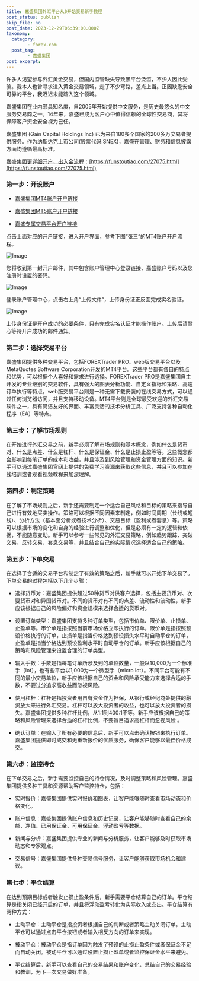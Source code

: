 ```yaml
---
title: 嘉盛集团外汇平台从0开始交易新手教程
post_status: publish
skip_file: no
post_date: 2023-12-29T06:39:00.000Z
taxonomy:
  category:
        - forex-com
  post_tag:
        - 嘉盛集团
post_excerpt: 
---
```

许多人渴望参与外汇黄金交易，但国内监管缺失导致黑平台泛滥，不少人因此受骗。我本人也曾寻求进入黄金交易领域，走了不少弯路，差点上当。正因缺乏安全可靠的平台，我迟迟未能踏入这个领域。

嘉盛集团在业内颇具知名度，自2005年开始提供中文服务，是历史最悠久的中文服务交易商之一。14年来，嘉盛已成为客户心中值得信赖的全球性交易商，其将保障客户资金安全视为己任。

嘉盛集团 (Gain Capital Holdings Inc) 已为来自180多个国家的200多万交易者提供服务。作为纳斯达克上市公司(股票代码:SNEX)，嘉盛在管理、财务和信息披露方面均遵循最高标准。

[嘉盛集团更详细开户，出入金流程](https://funstoutiao.com/27075.html)：[https://funstoutiao.com/27075.html](https://funstoutiao.com/27075.html)

### 第一步：开设账户

* [嘉盛集团MT4账户开户链接](https://s.ssgg.net/jsmt4)

* [嘉盛集团MT5账户开户链接](https://s.ssgg.net/jsmt5)

* [嘉盛专属交易平台开户链接](https://s.ssgg.net/js)

点击上面对应的开户链接，进入开户界面，参考下图“张三”的MT4账户开户流程。

![Image](https://prod-files-secure.s3.us-west-2.amazonaws.com/39ed1227-6d7d-4570-be36-9ccd4a2c4241/7a167aea-686b-400d-af59-4e18eb607a40/640.png?X-Amz-Algorithm=AWS4-HMAC-SHA256&X-Amz-Content-Sha256=UNSIGNED-PAYLOAD&X-Amz-Credential=ASIAZI2LB466WRFWAORV%2F20250504%2Fus-west-2%2Fs3%2Faws4_request&X-Amz-Date=20250504T161308Z&X-Amz-Expires=3600&X-Amz-Security-Token=IQoJb3JpZ2luX2VjEG8aCXVzLXdlc3QtMiJGMEQCIHLmxR8Rqf%2FG0w273Vk0X6B8uPYrT3gj6T4jTWB7Fg73AiAcdkPDKW9JOTB0cOEI%2BTZpk10Jr730qiwAo0%2FnN4Hm3ir%2FAwgYEAAaDDYzNzQyMzE4MzgwNSIMYQFA37Kocp8IVfeUKtwDSj%2F6bCNrfI98792PyG7RL611Mvt1nUKERzTluzaqMU8NoshOzYmj0cKpxsSekdM1w9yw4PkxSHXaSz26BJIsG%2FQUABngqpnuJjVGqMkL31HX2yzo1lhVgAXjoPNiycZgaUgN6RjceMzUpVMYI2rXQ8PSekkO0aOlHTvTb2exljbFmCwabq8qdH92B6insVP87Lj3abU9JYc1Neb7Cfl%2F%2BiUWbmlQaRMSJcGllyG7SOKQtUcU%2BZMy2oU8SMI4YwM%2BNBUxhpptO6W8Pwsapl7rJMAoLuEDZK6uhLNbDeeaa44Stj37ehMaWl1%2BLQzsMbujG%2FM1KtcwiD5vpSENlIXhX%2BaiSMXNRSBpk%2FNJxdYcmS0LWpXcMaYYjcm%2BLoqdLVWjqKxQf31XfMYG4rd5%2BW%2FxBJVRkc3aUFlJ3kdBWZheNRxBDLxBiLhBFK82Ana28Dm2D%2FUNXm0g9kZCRavfSM3qBgVEco0cEJRxmQcioGobnBMdS4L5yOGmPShKlCNYO0dEUIGNR7EdpXRBtkfNIPNp9BKLx612X07vuk2gi7HW5nTeDGGPeafnn05akaeHPe8lOnL%2B3KNPFaTYc2HZwUtewuNXcugrwYxhJrUApXtFslmBJqj4w1PBn%2FtkdkQw1obewAY6pgFB%2FiWHYa6fqu4g4nKh79fxYkmYNzgh4Sxavhr2RCIi%2FiMQvDDt%2B9emBWTwicJZIIsPIcjrj%2BD5d23vBOUJo%2BbKaUpjyult%2BrfSYlhUcC1wLe9D%2F3fItA9svSkUSulo%2BHN9yu9l4Gt9mC2GMhChv%2FWMBWxtKZ9QEDBBjJMHhrWFZppf%2BXoZkVq9esE0pvZA3TKdfD1pzWMJjytpdK0GEkBru4RkyO9D&X-Amz-Signature=9f03b90825a151cbf69fdff1a60325fb7ed9c46bcc0b3266b2a76ff084df16d5&X-Amz-SignedHeaders=host&x-id=GetObject)

您将收到第一封开户邮件，其中包含账户管理中心登录链接、嘉盛账户号码以及您注册时设置的密码。

![Image](https://prod-files-secure.s3.us-west-2.amazonaws.com/39ed1227-6d7d-4570-be36-9ccd4a2c4241/eaa1c6b3-2877-4284-a0e1-530e222c27fb/image.png?X-Amz-Algorithm=AWS4-HMAC-SHA256&X-Amz-Content-Sha256=UNSIGNED-PAYLOAD&X-Amz-Credential=ASIAZI2LB466WRFWAORV%2F20250504%2Fus-west-2%2Fs3%2Faws4_request&X-Amz-Date=20250504T161308Z&X-Amz-Expires=3600&X-Amz-Security-Token=IQoJb3JpZ2luX2VjEG8aCXVzLXdlc3QtMiJGMEQCIHLmxR8Rqf%2FG0w273Vk0X6B8uPYrT3gj6T4jTWB7Fg73AiAcdkPDKW9JOTB0cOEI%2BTZpk10Jr730qiwAo0%2FnN4Hm3ir%2FAwgYEAAaDDYzNzQyMzE4MzgwNSIMYQFA37Kocp8IVfeUKtwDSj%2F6bCNrfI98792PyG7RL611Mvt1nUKERzTluzaqMU8NoshOzYmj0cKpxsSekdM1w9yw4PkxSHXaSz26BJIsG%2FQUABngqpnuJjVGqMkL31HX2yzo1lhVgAXjoPNiycZgaUgN6RjceMzUpVMYI2rXQ8PSekkO0aOlHTvTb2exljbFmCwabq8qdH92B6insVP87Lj3abU9JYc1Neb7Cfl%2F%2BiUWbmlQaRMSJcGllyG7SOKQtUcU%2BZMy2oU8SMI4YwM%2BNBUxhpptO6W8Pwsapl7rJMAoLuEDZK6uhLNbDeeaa44Stj37ehMaWl1%2BLQzsMbujG%2FM1KtcwiD5vpSENlIXhX%2BaiSMXNRSBpk%2FNJxdYcmS0LWpXcMaYYjcm%2BLoqdLVWjqKxQf31XfMYG4rd5%2BW%2FxBJVRkc3aUFlJ3kdBWZheNRxBDLxBiLhBFK82Ana28Dm2D%2FUNXm0g9kZCRavfSM3qBgVEco0cEJRxmQcioGobnBMdS4L5yOGmPShKlCNYO0dEUIGNR7EdpXRBtkfNIPNp9BKLx612X07vuk2gi7HW5nTeDGGPeafnn05akaeHPe8lOnL%2B3KNPFaTYc2HZwUtewuNXcugrwYxhJrUApXtFslmBJqj4w1PBn%2FtkdkQw1obewAY6pgFB%2FiWHYa6fqu4g4nKh79fxYkmYNzgh4Sxavhr2RCIi%2FiMQvDDt%2B9emBWTwicJZIIsPIcjrj%2BD5d23vBOUJo%2BbKaUpjyult%2BrfSYlhUcC1wLe9D%2F3fItA9svSkUSulo%2BHN9yu9l4Gt9mC2GMhChv%2FWMBWxtKZ9QEDBBjJMHhrWFZppf%2BXoZkVq9esE0pvZA3TKdfD1pzWMJjytpdK0GEkBru4RkyO9D&X-Amz-Signature=01fba41cd7c10c84b2a57fe096408d23bf37b8e03e2ee9b3c831f5f3aafba672&X-Amz-SignedHeaders=host&x-id=GetObject)

登录账户管理中心，点击右上角“上传文件”，上传身份证正反面完成实名验证。

![Image](https://prod-files-secure.s3.us-west-2.amazonaws.com/39ed1227-6d7d-4570-be36-9ccd4a2c4241/54090639-09fc-46b4-a135-e0289f707147/image.png?X-Amz-Algorithm=AWS4-HMAC-SHA256&X-Amz-Content-Sha256=UNSIGNED-PAYLOAD&X-Amz-Credential=ASIAZI2LB466WRFWAORV%2F20250504%2Fus-west-2%2Fs3%2Faws4_request&X-Amz-Date=20250504T161308Z&X-Amz-Expires=3600&X-Amz-Security-Token=IQoJb3JpZ2luX2VjEG8aCXVzLXdlc3QtMiJGMEQCIHLmxR8Rqf%2FG0w273Vk0X6B8uPYrT3gj6T4jTWB7Fg73AiAcdkPDKW9JOTB0cOEI%2BTZpk10Jr730qiwAo0%2FnN4Hm3ir%2FAwgYEAAaDDYzNzQyMzE4MzgwNSIMYQFA37Kocp8IVfeUKtwDSj%2F6bCNrfI98792PyG7RL611Mvt1nUKERzTluzaqMU8NoshOzYmj0cKpxsSekdM1w9yw4PkxSHXaSz26BJIsG%2FQUABngqpnuJjVGqMkL31HX2yzo1lhVgAXjoPNiycZgaUgN6RjceMzUpVMYI2rXQ8PSekkO0aOlHTvTb2exljbFmCwabq8qdH92B6insVP87Lj3abU9JYc1Neb7Cfl%2F%2BiUWbmlQaRMSJcGllyG7SOKQtUcU%2BZMy2oU8SMI4YwM%2BNBUxhpptO6W8Pwsapl7rJMAoLuEDZK6uhLNbDeeaa44Stj37ehMaWl1%2BLQzsMbujG%2FM1KtcwiD5vpSENlIXhX%2BaiSMXNRSBpk%2FNJxdYcmS0LWpXcMaYYjcm%2BLoqdLVWjqKxQf31XfMYG4rd5%2BW%2FxBJVRkc3aUFlJ3kdBWZheNRxBDLxBiLhBFK82Ana28Dm2D%2FUNXm0g9kZCRavfSM3qBgVEco0cEJRxmQcioGobnBMdS4L5yOGmPShKlCNYO0dEUIGNR7EdpXRBtkfNIPNp9BKLx612X07vuk2gi7HW5nTeDGGPeafnn05akaeHPe8lOnL%2B3KNPFaTYc2HZwUtewuNXcugrwYxhJrUApXtFslmBJqj4w1PBn%2FtkdkQw1obewAY6pgFB%2FiWHYa6fqu4g4nKh79fxYkmYNzgh4Sxavhr2RCIi%2FiMQvDDt%2B9emBWTwicJZIIsPIcjrj%2BD5d23vBOUJo%2BbKaUpjyult%2BrfSYlhUcC1wLe9D%2F3fItA9svSkUSulo%2BHN9yu9l4Gt9mC2GMhChv%2FWMBWxtKZ9QEDBBjJMHhrWFZppf%2BXoZkVq9esE0pvZA3TKdfD1pzWMJjytpdK0GEkBru4RkyO9D&X-Amz-Signature=53cf09a612b667d825693fdee3ca201c569754f2ec18b4c2b51f5dd5331306c3&X-Amz-SignedHeaders=host&x-id=GetObject)

上传身份证是开户成功的必要条件，只有完成实名认证才能操作账户。上传后请耐心等待开户成功的邮件通知。

### 第二步：选择交易平台

嘉盛集团提供多种交易平台，包括FOREXTrader PRO、web版交易平台以及MetaQuotes Software Corporation开发的MT4平台。这些平台都有各自的特点和优势，可以根据个人喜好和需求进行选择。FOREXTrader PRO是嘉盛集团自主开发的专业级别的交易软件，具有强大的图表分析功能、自定义指标和策略、高速订单执行等特点。web版交易平台则是一种无需下载安装的在线交易方式，可以通过任何浏览器访问，并且支持移动设备。MT4平台则是全球最受欢迎的外汇交易软件之一，具有简洁友好的界面、丰富灵活的技术分析工具、广泛支持各种自动化程序（EA）等特点。

### 第三步：了解市场规则

在开始进行外汇交易之前，新手必须了解市场规则和基本概念，例如什么是货币对、什么是点差、什么是杠杆、什么是保证金、什么是止损止盈等等。这些概念都会影响到每笔订单的成本和收益，并且涉及到风险管理和资金管理方面的知识。新手可以通过嘉盛集团官网上提供的免费学习资源来获取这些信息，并且可以参加在线培训或者观看视频教程来加深理解。

### 第四步：制定策略

在了解了市场规则之后，新手还需要制定一个适合自己风格和目标的策略来指导自己进行有效地买卖操作。策略可以根据不同因素来制定，例如时间周期（长线或短线）、分析方法（基本面分析或者技术分析）、交易目标（盈利或者套息）等。策略可以根据市场的变化和自身的经验进行调整和优化，但是必须有一定的逻辑和依据，不能随意变动。新手可以参考一些常见的外汇交易策略，例如趋势跟踪、突破交易、反转交易、套息交易等，并且结合自己的实际情况选择适合自己的策略。

### 第五步：下单交易

在选择了合适的交易平台和制定了有效的策略之后，新手就可以开始下单交易了。下单交易的过程包括以下几个步骤：

* 选择货币对：嘉盛集团提供超过50种货币对供客户选择，包括主要货币对、次要货币对和异国货币对。不同的货币对有不同的点差、流动性和波动性，新手应该根据自己的风险偏好和资金规模来选择合适的货币对。

* 设置订单类型：嘉盛集团支持多种订单类型，包括市价单、限价单、止损单、止盈单等。市价单是指按照当前市场价格立即执行的订单，限价单是指按照预设价格执行的订单，止损单是指当价格达到预设损失水平时自动平仓的订单，止盈单是指当价格达到预设盈利水平时自动平仓的订单。新手应该根据自己的策略和风险管理来设置合理的订单类型。

* 输入手数：手数是指每笔订单所涉及到的单位数量，一般以10,000为一个标准手（lot），也有些平台以1,000为一个微型手（micro lot）。不同平台可能有不同的最小交易单位，新手应该根据自己的资金和风险承受能力来选择合适的手数，不要过分追求高收益而忽视风险。

* 使用杠杆：杠杆是指投资者用自有资金作为担保，从银行或经纪商处提供的融资放大来进行外汇交易。杠杆可以放大投资者的收益，也可以放大投资者的损失。嘉盛集团提供多种杠杆比例，从1:1到400:1不等。新手应该根据自己的策略和风险管理来选择合适的杠杆比例，不要盲目追求高杠杆而忽视风险 。

* 确认订单：在输入了所有必要的信息后，新手可以点击确认按钮来执行订单。嘉盛集团提供即时成交和无重新报价的优质服务，确保客户能够以最佳价格成交。

### 第六步：监控持仓

在下单交易之后，新手需要监控自己的持仓情况，及时调整策略和风险管理。嘉盛集团提供多种工具和资源帮助客户监控持仓，包括：

* 实时报价：嘉盛集团提供实时报价和图表，让客户能够随时查看市场动态和价格变化。

* 账户信息：嘉盛集团提供账户信息和历史记录，让客户能够随时查看自己的余额、净值、已用保证金、可用保证金、浮动盈亏等数据。

* 新闻与分析：嘉盛集团提供专业的新闻与分析服务，让客户能够及时获取市场动态和专家观点。

* 交易信号：嘉盛集团提供多种交易信号服务，让客户能够获取市场机会和建议。

### 第七步：平仓结算

在达到预期目标或者触发止损止盈条件后，新手需要平仓结算自己的订单。平仓结算是指关闭已经开启的订单，并且将浮动盈亏转化为实际收入或支出。平仓结算有两种方式：

* 主动平仓：主动平仓是指投资者根据自己的判断或者策略主动关闭订单。主动平仓可以通过点击平仓按钮或者输入相反方向的订单来实现。

* 被动平仓：被动平仓是指订单因为触发了预设的止损止盈条件或者保证金不足而自动关闭。被动平仓可以通过设置止损止盈单或者监控保证金水平来避免。

* 平仓结算后，新手可以查看自己的交易结果和账户变化，总结自己的交易经验和教训，为下一次交易做好准备。